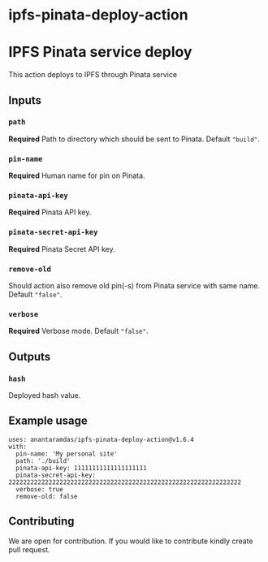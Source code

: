 # ipfs-pinata-deploy-action

# IPFS Pinata service deploy

This action deploys to IPFS through Pinata service

## Inputs

### `path`
**Required** Path to directory which should be sent to Pinata. Default `"build"`.

### `pin-name`
**Required** Human name for pin on Pinata.

### `pinata-api-key`
**Required** Pinata API key.

### `pinata-secret-api-key`
**Required** Pinata Secret API key.

### `remove-old`
Should action also remove old pin(-s) from Pinata service with same name. Default `"false"`.

### `verbose`
**Required** Verbose mode. Default `"false"`.

## Outputs

### `hash`

Deployed hash value.

## Example usage
````
uses: anantaramdas/ipfs-pinata-deploy-action@v1.6.4
with:
  pin-name: 'My personal site'
  path: './build'
  pinata-api-key: 11111111111111111111
  pinata-secret-api-key: 2222222222222222222222222222222222222222222222222222222222222222
  verbose: true
  remove-old: false
````

## Contributing
We are open for contribution. If you would like to contribute kindly create pull request. 